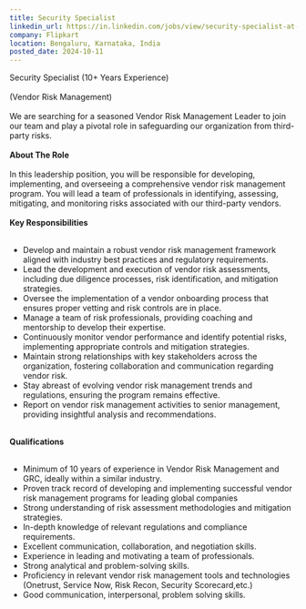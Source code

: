 ```yaml
---
title: Security Specialist
linkedin_url: https://in.linkedin.com/jobs/view/security-specialist-at-flipkart-3979364231?position=10&pageNum=0&refId=dElrHFGNNPEPJRPLEL7ZfA%3D%3D&trackingId=jHtjnEL4OvN6GW3Ow1NjYg%3D%3D
company: Flipkart
location: Bengaluru, Karnataka, India
posted_date: 2024-10-11
---
```


<div class="description__text description__text--rich">
<section class="show-more-less-html" data-max-lines="5">
<div class="show-more-less-html__markup show-more-less-html__markup--clamp-after-5 relative overflow-hidden">
          Security Specialist (10+ Years Experience)<br/><br/>(Vendor Risk Management)<br/><br/>We are searching for a seasoned Vendor Risk Management Leader to join our team and play a pivotal role in safeguarding our organization from third-party risks.<br/><br/><strong>About The Role<br/><br/></strong>In this leadership position, you will be responsible for developing, implementing, and overseeing a comprehensive vendor risk management program. You will lead a team of professionals in identifying, assessing, mitigating, and monitoring risks associated with our third-party vendors.<br/><br/><strong>Key Responsibilities<br/><br/></strong><ul><li>Develop and maintain a robust vendor risk management framework aligned with industry best practices and regulatory requirements.</li><li>Lead the development and execution of vendor risk assessments, including due diligence processes, risk identification, and mitigation strategies.</li><li>Oversee the implementation of a vendor onboarding process that ensures proper vetting and risk controls are in place.</li><li>Manage a team of risk professionals, providing coaching and mentorship to develop their expertise.</li><li>Continuously monitor vendor performance and identify potential risks, implementing appropriate controls and mitigation strategies.</li><li>Maintain strong relationships with key stakeholders across the organization, fostering collaboration and communication regarding vendor risk.</li><li>Stay abreast of evolving vendor risk management trends and regulations, ensuring the program remains effective.</li><li>Report on vendor risk management activities to senior management, providing insightful analysis and recommendations.<br/><br/></li></ul><strong>Qualifications<br/><br/></strong><ul><li>Minimum of 10 years of experience in Vendor Risk Management and GRC, ideally within a similar industry.</li><li>Proven track record of developing and implementing successful vendor risk management programs for leading global companies</li><li>Strong understanding of risk assessment methodologies and mitigation strategies.</li><li>In-depth knowledge of relevant regulations and compliance requirements.</li><li>Excellent communication, collaboration, and negotiation skills.</li><li>Experience in leading and motivating a team of professionals.</li><li>Strong analytical and problem-solving skills.</li><li>Proficiency in relevant vendor risk management tools and technologies (Onetrust, Service Now, Risk Recon, Security Scorecard,etc.)</li><li>Good communication, interpersonal, problem solving skills.</li></ul>
</div>


<!-- --> </section>
</div>
